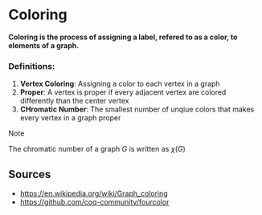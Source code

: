 # Coloring 

**Coloring is the process of assigning a label, refered to as a color, to elements of a graph.**

### Definitions:
1. **Vertex Coloring**: Assigning a color to each vertex in a graph
2. **Proper**: A vertex is proper if every adjacent vertex are colored differently than the center vertex
3. **CHromatic Number**: The smallest number of unqiue colors that makes every vertex in a graph proper

> [!Note]
> The chromatic number of a graph $G$ is written as $\chi (G)$


## Sources
 - https://en.wikipedia.org/wiki/Graph_coloring
 - https://github.com/coq-community/fourcolor
